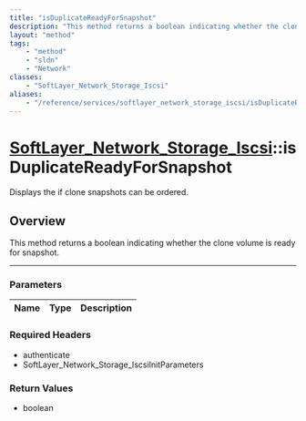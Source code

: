 ```yaml
---
title: "isDuplicateReadyForSnapshot"
description: "This method returns a boolean indicating whether the clone volume is ready for snapshot."
layout: "method"
tags:
    - "method"
    - "sldn"
    - "Network"
classes:
    - "SoftLayer_Network_Storage_Iscsi"
aliases:
    - "/reference/services/softlayer_network_storage_iscsi/isDuplicateReadyForSnapshot"
---
```

# [SoftLayer_Network_Storage_Iscsi](/reference/services/SoftLayer_Network_Storage_Iscsi)::isDuplicateReadyForSnapshot


Displays the if clone snapshots can be ordered.


## Overview 
This method returns a boolean indicating whether the clone volume is ready for snapshot. 

-----

### Parameters 
|Name | Type | Description |
| --- | --- | --- |


### Required Headers
* authenticate
* SoftLayer_Network_Storage_IscsiInitParameters


### Return Values
* boolean




